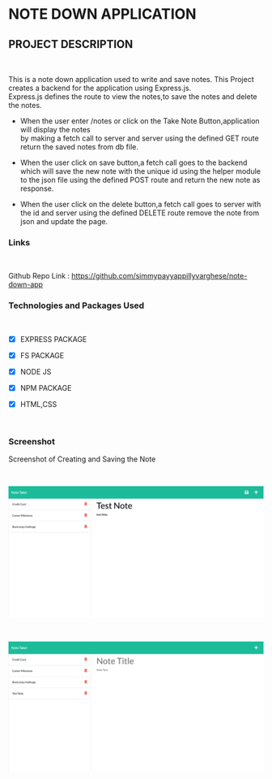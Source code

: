 # NOTE DOWN APPLICATION


## PROJECT DESCRIPTION

<br>

This is a note down application used to write and save notes.
This Project creates a backend for the application using Express.js. <br>
Express.js defines the route to view the notes,to save the notes and delete the notes.

- When the user enter /notes or click on the Take Note Button,application will display the notes  
  by making a fetch call to server and server using the defined GET route return the saved notes from db file.

- When the user click on save button,a fetch call goes to the backend which will save the new note with the
  unique id using the helper module to the json file using the defined POST route and return the new note as response.

- When the user click on  the delete button,a fetch call goes to server with the id and server using the defined DELETE route
  remove the note from json and update the page.


### Links

<br>

Github Repo Link : https://github.com/simmypayyappillyvarghese/note-down-app




### Technologies and Packages Used

<br>

*   [x] EXPRESS PACKAGE
*   [x] FS PACKAGE
*   [x] NODE JS
*   [x] NPM PACKAGE
*   [x] HTML,CSS


<br>

### Screenshot

Screenshot of Creating and Saving the Note

<br>

![Screenshot Note Creation](./public/assets/images/screenshot-note-added.png)

<br>

![Screenshot Note Creation](./public/assets/images/screenshot-note-saved.png)